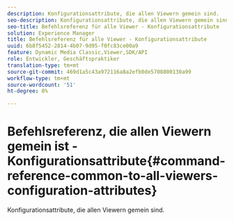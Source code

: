 ```yaml
---
description: Konfigurationsattribute, die allen Viewern gemein sind.
seo-description: Konfigurationsattribute, die allen Viewern gemein sind.
seo-title: Befehlsreferenz für alle Viewer - Konfigurationsattribute
solution: Experience Manager
title: Befehlsreferenz für alle Viewer - Konfigurationsattribute
uuid: 6b8f5452-2814-4b07-9d95-f0fc83ce00a9
feature: Dynamic Media Classic,Viewer,SDK/API
role: Entwickler, Geschäftspraktiker
translation-type: tm+mt
source-git-commit: 469d1a5c43a972116a8a2efb0de5708800130a99
workflow-type: tm+mt
source-wordcount: '51'
ht-degree: 0%

---
```



# Befehlsreferenz, die allen Viewern gemein ist - Konfigurationsattribute{#command-reference-common-to-all-viewers-configuration-attributes}

Konfigurationsattribute, die allen Viewern gemein sind.

